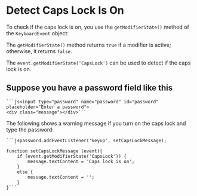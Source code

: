 # Detect Caps Lock Is On

To check if the caps lock is on, you use the `getModifierState()` method of the
`KeyboardEvent` object:

The `getModifierState()` method returns `true` if a modifier is active;
otherwise, it returns `false`.

The `event.getModifierState('CapsLock')` can be used to detect if the caps lock
is on.

## Suppose you have a password field like this

    ```js<input type="password" name="password" id="password" placeholder="Enter a password">
    <div class="message"></div>```

The following shows a warning message if you turn on the caps lock and type the
password:

    ```jspassword.addEventListener('keyup', setCapsLockMessage);

    function setCapsLockMessage (event){
        if (event.getModifierState('CapsLock')) {
            message.textContent = 'Caps lock is on';
        }
        else {
            message.textContent = '';
        }
    }```
